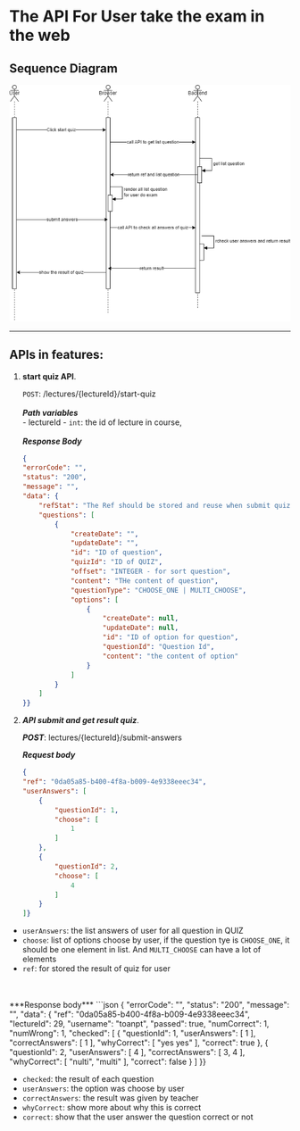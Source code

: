 # The API For User take the exam in the web

## Sequence Diagram

![Alt text](./img/docs.drawio.png "a title")

***
## APIs in features:

1. **start quiz API**. 

    `POST`: /lectures/{lectureId}/start-quiz
    <br>
    <br>
    ***Path variables***
    <br>
        - lectureId - `int`: the id of lecture in course, 
    <br>
    <br>
     ***Response Body***
    ```json
    {
    "errorCode": "",
    "status": "200",
    "message": "",
    "data": {
        "refStat": "The Ref should be stored and reuse when submit quiz",
        "questions": [
            {
                "createDate": "",
                "updateDate": "",
                "id": "ID of question",
                "quizId": "ID of QUIZ",
                "offset": "INTEGER - for sort question",
                "content": "THe content of question",
                "questionType": "CHOOSE_ONE | MULTI_CHOOSE",
                "options": [
                    {
                        "createDate": null,
                        "updateDate": null,
                        "id": "ID of option for question",
                        "questionId": "Question Id",
                        "content": "the content of option"
                    }
                ]
            }
        ]
    }}

2. ***API submit and get result quiz***.

    ***POST***: lectures/{lectureId}/submit-answers

    ***Request body***
    ```json
    {
    "ref": "0da05a85-b400-4f8a-b009-4e9338eeec34",
    "userAnswers": [
        {
            "questionId": 1,
            "choose": [
                1
            ]
        },
        {
            "questionId": 2,
            "choose": [
                4
            ]
        }
    ]}

- `userAnswers`: the list answers of user for all question in QUIZ
- `choose`: list of options choose by user, if the question tye is `CHOOSE_ONE`, it should be one element in list. And `MULTI_CHOOSE` can have a lot of elements
- `ref`: for stored the result of quiz for user
<br>
<br>
***Response body***
    ```json
    {
    "errorCode": "",
    "status": "200",
    "message": "",
    "data": {
        "ref": "0da05a85-b400-4f8a-b009-4e9338eeec34",
        "lectureId": 29,
        "username": "toanpt",
        "passed": true,
        "numCorrect": 1,
        "numWrong": 1,
        "checked": [
            {
                "questionId": 1,
                "userAnswers": [
                    1
                ],
                "correctAnswers": [
                    1
                ],
                "whyCorrect": [
                    "yes yes"
                ],
                "correct": true
            },
            {
                "questionId": 2,
                "userAnswers": [
                    4
                ],
                "correctAnswers": [
                    3,
                    4
                ],
                "whyCorrect": [
                    "nulti",
                    "multi"
                ],
                "correct": false
            }
        ]
    }}

- `checked`: the result of each question
- `userAnswers`: the option was choose by user
- `correctAnswers`: the result was given by teacher
- `whyCorrect`: show more about why this is correct
- `correct`: show that the user answer the question correct or not